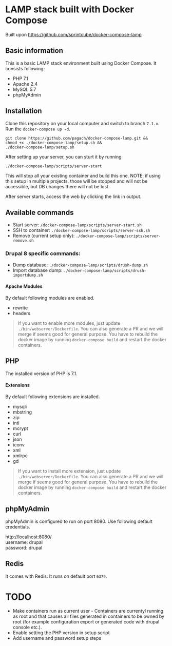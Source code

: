 # LAMP stack built with Docker Compose

Built upon https://github.com/sprintcube/docker-compose-lamp

## Basic information

This is a basic LAMP stack environment built using Docker Compose. It consists following:

* PHP 7.1
* Apache 2.4
* MySQL 5.7
* phpMyAdmin

## Installation

Clone this repository on your local computer and switch to branch `7.1.x`. Run the `docker-compose up -d`.

```shell
git clone https://github.com/pagach/docker-compose-lamp.git &&
chmod +x ./docker-compose-lamp/setup.sh &&
./docker-compose-lamp/setup.sh
```

After setting up your server, you can sturt it by running

```shell
./docker-compose-lamp/scripts/server-start
```
This will stop all your existing container and build this one.
NOTE: if using this setup in multiple projects, those will be stopped and will not be accessible, but DB changes there will not be lost.

After server starts, access the web by clicking the link in output.

## Available commands

* Start server: `/docker-compose-lamp/scripts/server-start.sh`
* SSH to container: `./docker-compose-lamp/scripts/server-ssh.sh`
* Remove (current setup only): `./docker-compose-lamp/scripts/server-remove.sh`

### Drupal 8 specific commands:

* Dump database: `./docker-compose-lamp/scripts/drush-dump.sh`
* Import database dump: `./docker-compose-lamp/scripts/drush-importdump.sh`

#### Apache Modules

By default following modules are enabled.

* rewrite
* headers

> If you want to enable more modules, just update `./bin/webserver/Dockerfile`. You can also generate a PR and we will merge if seems good for general purpose.
> You have to rebuild the docker image by running `docker-compose build` and restart the docker containers.

## PHP

The installed version of PHP is 7.1.

#### Extensions

By default following extensions are installed.

* mysqli
* mbstring
* zip
* intl
* mcrypt
* curl
* json
* iconv
* xml
* xmlrpc
* gd

> If you want to install more extension, just update `./bin/webserver/Dockerfile`. You can also generate a PR and we will merge if seems good for general purpose.
> You have to rebuild the docker image by running `docker-compose build` and restart the docker containers.

## phpMyAdmin

phpMyAdmin is configured to run on port 8080. Use following default credentials.

http://localhost:8080/  
username: drupal  
password: drupal

## Redis

It comes with Redis. It runs on default port `6379`.

# TODO

* Make containers run as current user - Containers are currentyl running as root and that causes all files generated in containers to be owned by root (for example configuration export or generated code with drupal console etc.).
* Enable setting the PHP version in setup script
* Add username and password setup steps